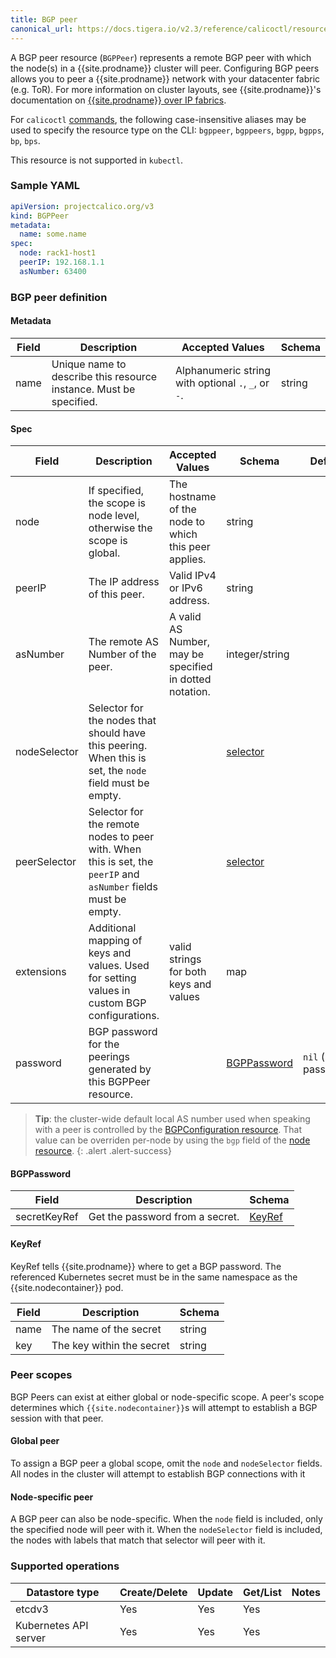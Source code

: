 ```yaml
---
title: BGP peer
canonical_url: https://docs.tigera.io/v2.3/reference/calicoctl/resources/bgppeer
---
```


A BGP peer resource (`BGPPeer`) represents a remote BGP peer with
which the node(s) in a {{site.prodname}} cluster will peer.
Configuring BGP peers allows you to peer a {{site.prodname}} network
with your datacenter fabric (e.g. ToR). For more
information on cluster layouts, see {{site.prodname}}'s documentation on
[{{site.prodname}} over IP fabrics]({{site.url}}/{{page.version}}/networking/design/l3-interconnect-fabric).

For `calicoctl` [commands]({{site.url}}/{{page.version}}/reference/calicoctl/), the following case-insensitive aliases
may be used to specify the resource type on the CLI:
`bgppeer`, `bgppeers`, `bgpp`, `bgpps`, `bp`, `bps`.

This resource is not supported in `kubectl`.

### Sample YAML

```yaml
apiVersion: projectcalico.org/v3
kind: BGPPeer
metadata:
  name: some.name
spec:
  node: rack1-host1
  peerIP: 192.168.1.1
  asNumber: 63400
```

### BGP peer definition

#### Metadata

| Field       | Description                 | Accepted Values   | Schema |
|-------------|-----------------------------|-------------------|--------|
| name     | Unique name to describe this resource instance. Must be specified.| Alphanumeric string with optional `.`, `_`, or `-`. | string |

#### Spec

| Field       | Description                 | Accepted Values   | Schema | Default    |
|-------------|-----------------------------|-------------------|--------|------------|
| node     | If specified, the scope is node level, otherwise the scope is global. | The hostname of the node to which this peer applies. | string | |
| peerIP   | The IP address of this peer. | Valid IPv4 or IPv6 address.  | string | |
| asNumber | The remote AS Number of the peer. | A valid AS Number, may be specified in dotted notation. | integer/string |
| nodeSelector | Selector for the nodes that should have this peering.  When this is set, the `node` field must be empty. | | [selector](networkpolicy#selector) |
| peerSelector | Selector for the remote nodes to peer with.  When this is set, the `peerIP` and `asNumber` fields must be empty. | | [selector](networkpolicy#selector) |
| extensions | Additional mapping of keys and values. Used for setting values in custom BGP configurations. | valid strings for both keys and values | map | |
| password   | BGP password for the peerings generated by this BGPPeer resource. |  | [BGPPassword](#bgppassword) | `nil` (no password) |

> **Tip**: the cluster-wide default local AS number used when speaking with a peer is controlled by the
> [BGPConfiguration resource](./bgpconfig).  That value can be overriden per-node by using the `bgp` field of
> the [node resource](./node).
{: .alert .alert-success}

#### BGPPassword

| Field        | Description                     | Schema           |
|--------------|---------------------------------|------------------|
| secretKeyRef | Get the password from a secret. | [KeyRef](#keyref) |


#### KeyRef

KeyRef tells {{site.prodname}} where to get a BGP password.  The referenced Kubernetes
secret must be in the same namespace as the {{site.nodecontainer}} pod.

| Field    | Description                         | Schema |
|----------|-------------------------------------|--------|
| name     | The name of the secret              | string |
| key      | The key within the secret           | string |


### Peer scopes

BGP Peers can exist at either global or node-specific scope. A peer's scope
determines which `{{site.nodecontainer}}`s will attempt to establish a BGP session with that peer.

#### Global peer

To assign a BGP peer a global scope, omit the `node` and `nodeSelector` fields. All nodes in
the cluster will attempt to establish BGP connections with it

#### Node-specific peer

A BGP peer can also be node-specific. When the `node` field is included, only the specified node
will peer with it. When the `nodeSelector` field is included, the nodes with labels that match that selector
will peer with it.

### Supported operations

| Datastore type        | Create/Delete | Update | Get/List | Notes
|-----------------------|---------------|--------|----------|------
| etcdv3                | Yes           | Yes    | Yes      |
| Kubernetes API server | Yes           | Yes    | Yes      |
